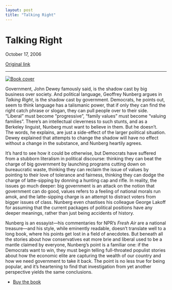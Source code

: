 ```yaml
---
layout: post
title: "Talking Right"
---
```

Talking Right
=============

October 17, 2006

[Original link](http://www.aaronsw.com/weblog/talkingright)

* * * * *

[![Book
cover](image1_talkingright)](http://books.theinfo.org/go/1586483862)

Government, John Dewey famously said, is the shadow cast by big business
over society. And political language, Geoffrey Nunberg argues in
*Talking Right*, is the shadow cast by government. Democrats, he points
out, seem to think language has a talismanic power, that if only they
can find the right catch phrase or slogan, they can pull people over to
their side. “Liberal” must become “progressive”, “family values” must
become “valuing families”. There’s an intellectual cleverness to such
stunts, and as a Berkeley linguist, Nunberg must want to believe in
them. But he doesn’t. The words, he explains, are just a side-effect of
the larger political situation. Dewey explained that attempts to change
the shadow will have no effect without a change in the substance, and
Nunberg heartily agrees.

It’s hard to see how it could be otherwise, but Democrats have suffered
from a stubborn literalism in political discourse: thinking they can
beat the charge of big government by launching programs cutting down on
bureaucratic waste, thinking they can reclaim the issue of values by
pointing to their love of tolerance and fairness, thinking they can
dodge the charge of latte-sipping by donning a hunting cap and rifle. In
reality, the issues go much deeper: big government is an attack on the
notion that government can do good, values refers to a feeling of
national morals run amok, and the latte-sipping charge is an attempt to
distract voters from bigger issues of class. Nunberg even chastises his
colleague George Lakoff for assuming that the current packages of
political positions have any deeper meanings, rather than just being
accidents of history.

Nunberg is an essayist—his commentaries for NPR’s *Fresh Air* are a
national treasure—and his style, while eminently readable, doesn’t
translate well to a long book, where his points get lost in a field of
anecdotes. But beneath all the stories about how conservatives eat more
brie and liberal used to be a mantle claimed by everyone, Nunberg’s
point is a familiar one: if the Democrats want to win, they must begin
telling full-throated populist stories about how the economic elite are
capturing the wealth of our country and how we need government to take
it back. The point is no less true for being popular, and it’s
heartening to find that investigation from yet another perspective
yields the same conclusions.

-   [Buy the book](http://books.theinfo.org/go/1586483862)


[image1_talkingright]: image1_talkingright.jpg
